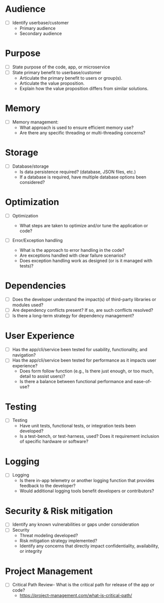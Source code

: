 # Audience
- [ ] Identify userbase/customer
  - Primary audience
  - Secondary audience

# Purpose
- [ ] State purpose of the code, app, or microservice
- [ ] State primary benefit to userbase/customer 
  - Articulate the primary benefit to users or group(s).   
  - Articulate the value proposition.
  - Explain how the value proposition differs from similar solutions.

# Memory
- [ ] Memory management: 
  - What approach is used to ensure efficient memory use?
  - Are there any specific threading or multi-threading concerns?

# Storage
- [ ] Database/storage 
  - Is data persistence required? (database, JSON files, etc.)
  - If a database is required, have multiple database options been considered?

# Optimization
- [ ] Optimization
  - What steps are taken to optimize and/or tune the application or code?

- [ ] Error/Exception handling
  - What is the approach to error handling in the code?
  - Are exceptions handled with clear failure scenarios? 
  - Does exception handling work as designed (or is it managed with tests)? 

# Dependencies
- [ ] Does the developer understand the impact(s) of third-party libraries or modules used?
- [ ] Are dependency conflicts present? If so, are such conflicts resolved? 
- [ ] Is there a long-term strategy for dependency management?

# User Experience
- [ ] Has the app/cli/service been tested for usability, functionality, and navigation?
- [ ] Has the app/cli/service been tested for performance as it impacts user experience?
  - Does form follow function (e.g., Is there just enough, or too much, detail to assist users)? 
  - Is there a balance between functional performance and ease-of-use?

# Testing
- [ ] Testing
  - Have unit tests, functional tests, or integration tests been developed?
  - Is a test-bench, or test-harness, used? Does it requirement inclusion of specific hardware or software? 

# Logging
- [ ] Logging
  - Is there in-app telemetry or another logging function that provides feedback to the developer?
  - Would additional logging tools benefit developers or contributors? 

# Security & Risk mitigation
- [ ] Identify any known vulnerabilities or gaps under consideration
- [ ] Security
  - Threat modeling developed?
  - Risk mitigation strategy implemented? 
  - Identify any concerns that directly impact confidentiality, availability, or integrity

# Project Management
- [ ] Critical Path Review- What is the critical path for release of the app or code? 
  - https://project-management.com/what-is-critical-path/

